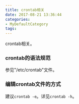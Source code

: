 ```yaml
---
title: crontab相关
date: 2017-08-21 13:36:44
categories:
- MyDefaultCategory
tags:
---
```

crontab相关。

<!-- more -->

### crontab的语法规范  
参见"/etc/crontab"文件。  

### 编辑crontab文件的方式  
建议`crontab -e`。详见`crontab -h`。  
